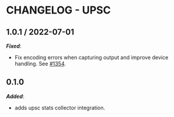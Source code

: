 # CHANGELOG - UPSC

## 1.0.1 / 2022-07-01

***Fixed***:

* Fix encoding errors when capturing output and improve device handling. See [#1354](https://github.com/DataDog/integrations-extras/pull/1354).

## 0.1.0

***Added***:

* adds upsc stats collector integration.
